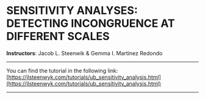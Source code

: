 # SENSITIVITY ANALYSES: DETECTING INCONGRUENCE AT DIFFERENT SCALES

**Instructors**: Jacob L. Steenwik & Gemma I. Martínez Redondo

***

You can find the tutorial in the following link: [https://jlsteenwyk.com/tutorials/ub_sensitivity_analysis.html](https://jlsteenwyk.com/tutorials/ub_sensitivity_analysis.html)

***
